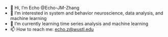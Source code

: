 - 👋 Hi, I’m Echo @Echo-JM-Zhang
- 👀 I’m interested in system and behavior neuroscience, data analysis, and machine learning
- 🌱 I’m currently learning time series analysis and machine learning
- 📫 How to reach me: echo.z@wustl.edu

<!---
Echo-JM-Zhang/Echo-JM-Zhang is a ✨ special ✨ repository because its `README.md` (this file) appears on your GitHub profile.
You can click the Preview link to take a look at your changes.
--->
